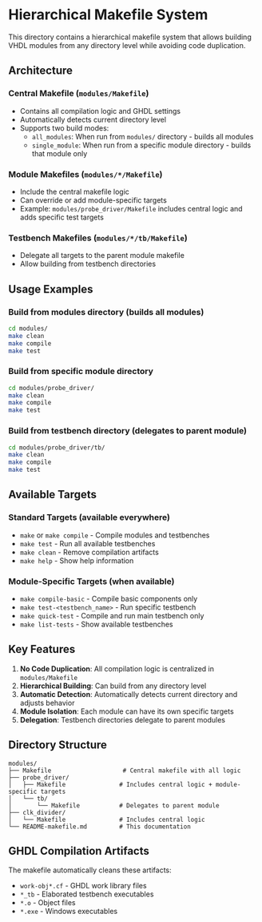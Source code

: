 # Hierarchical Makefile System

This directory contains a hierarchical makefile system that allows building VHDL modules from any directory level while avoiding code duplication.

## Architecture

### Central Makefile (`modules/Makefile`)
- Contains all compilation logic and GHDL settings
- Automatically detects current directory level
- Supports two build modes:
  - `all_modules`: When run from `modules/` directory - builds all modules
  - `single_module`: When run from a specific module directory - builds that module only

### Module Makefiles (`modules/*/Makefile`)
- Include the central makefile logic
- Can override or add module-specific targets
- Example: `modules/probe_driver/Makefile` includes central logic and adds specific test targets

### Testbench Makefiles (`modules/*/tb/Makefile`)
- Delegate all targets to the parent module makefile
- Allow building from testbench directories

## Usage Examples

### Build from modules directory (builds all modules)
```bash
cd modules/
make clean
make compile
make test
```

### Build from specific module directory
```bash
cd modules/probe_driver/
make clean
make compile
make test
```

### Build from testbench directory (delegates to parent module)
```bash
cd modules/probe_driver/tb/
make clean
make compile
make test
```

## Available Targets

### Standard Targets (available everywhere)
- `make` or `make compile` - Compile modules and testbenches
- `make test` - Run all available testbenches
- `make clean` - Remove compilation artifacts
- `make help` - Show help information

### Module-Specific Targets (when available)
- `make compile-basic` - Compile basic components only
- `make test-<testbench_name>` - Run specific testbench
- `make quick-test` - Compile and run main testbench only
- `make list-tests` - Show available testbenches

## Key Features

1. **No Code Duplication**: All compilation logic is centralized in `modules/Makefile`
2. **Hierarchical Building**: Can build from any directory level
3. **Automatic Detection**: Automatically detects current directory and adjusts behavior
4. **Module Isolation**: Each module can have its own specific targets
5. **Delegation**: Testbench directories delegate to parent modules

## Directory Structure

```
modules/
├── Makefile                    # Central makefile with all logic
├── probe_driver/
│   ├── Makefile               # Includes central logic + module-specific targets
│   └── tb/
│       └── Makefile           # Delegates to parent module
├── clk_divider/
│   └── Makefile               # Includes central logic
└── README-makefile.md         # This documentation
```

## GHDL Compilation Artifacts

The makefile automatically cleans these artifacts:
- `work-obj*.cf` - GHDL work library files
- `*_tb` - Elaborated testbench executables
- `*.o` - Object files
- `*.exe` - Windows executables